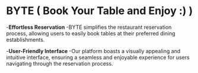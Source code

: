 # BYTE ( Book Your Table and Enjoy :) )

-**Effortless Reservation** 
 -BYTE simplifies the restaurant reservation process, allowing users to easily book tables at their preferred dining establishments.

-**User-Friendly Interface**
 -Our platform boasts a visually appealing and intuitive interface, ensuring a seamless and enjoyable experience for users navigating through the reservation process.
 
